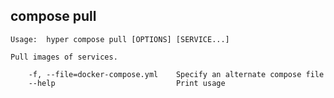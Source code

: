 ## compose pull

    Usage:  hyper compose pull [OPTIONS] [SERVICE...]

    Pull images of services.

        -f, --file=docker-compose.yml    Specify an alternate compose file
        --help                           Print usage
